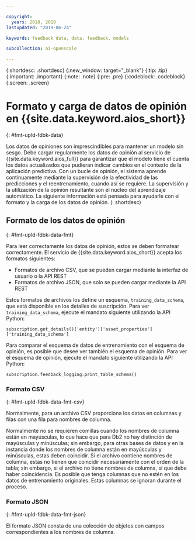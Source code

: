 ```yaml
---

copyright:
  years: 2018, 2019
lastupdated: "2019-06-24"

keywords: feedback data, data, feedback, models

subcollection: ai-openscale

---
```


{:shortdesc: .shortdesc}
{:new_window: target="_blank"}
{:tip: .tip}
{:important: .important}
{:note: .note}
{:pre: .pre}
{:codeblock: .codeblock}
{:screen: .screen}

# Formato y carga de datos de opinión en {{site.data.keyword.aios_short}}
{: #fmt-upld-fdbk-data}

Los datos de opiniones son imprescindibles para mantener un modelo sin sesgo. Debe cargar regularmente los datos de opinión al servicio de {{site.data.keyword.aios_full}} para garantizar que el modelo tiene el cuenta los datos actualizados que pudieran indicar cambios en el contexto de la aplicación predictiva.  Con un bucle de opinión, el sistema aprende continuamente mediante la supervisión de la efectividad de las predicciones y el reentrenamiento, cuando así se requiere. La supervisión y la utilización de la opinión resultante son el núcleo del aprendizaje automático. La siguiente información está pensada para ayudarle con el formato y la carga de los datos de opinión.
(: shortdesc)

## Formato de los datos de opinión
{: #fmt-upld-fdbk-data-fmt}

Para leer correctamente los datos de opinión, estos se deben formatear correctamente. El servicio de {{site.data.keyword.aios_short}} acepta los formatos siguientes:

- Formatos de archivo CSV, que se pueden cargar mediante la interfaz de usuario o la API REST
- Formatos de archivo JSON, que solo se pueden cargar mediante la API REST

Estos formatos de archivos los define un esquema, `training_data_schema`, que está disponible en los detalles de suscripción. Para ver  `training_data_schema`, ejecute el mandato siguiente utilizando la API Python:

```
subscription.get_details()['entity']['asset_properties']['training_data_schema']
```

Para comparar el esquema de datos de entrenamiento con el esquema de opinión, es posible que desee ver también el esquema de opinión. Para ver el esquema de opinión, ejecute el mandato siguiente utilizando la API Python:

```
subscription.feedback_logging.print_table_schema()
```


### Formato CSV
{: #fmt-upld-fdbk-data-fmt-csv}

Normalmente, para un archivo CSV proporciona los datos en columnas y filas con una fila para nombres de columna.

Normalmente no se requieren comillas cuando los nombres de columna están en mayúsculas, lo que hace que para Db2 no hay distinción de mayúsculas y minúsculas; sin embargo, para otras bases de datos y en la instancia donde los nombres de columna están en mayúsculas y minúsculas, estas deben coincidir.
Si el archivo contiene nombres de columna, estas no tienen que coincidir necesariamente con el orden de la tabla; sin embargo, si el archivo no tiene nombres de columna, sí que debe haber coincidencia. Es posible que tenga columnas que no estén en los datos de entrenamiento originales. Estas columnas se ignoran durante el proceso.


### Formato JSON
{: #fmt-upld-fdbk-data-fmt-json}

El formato JSON consta de una colección de objetos con campos correspondientes a los nombres de columna.

